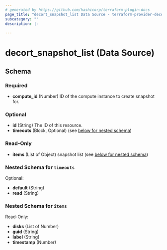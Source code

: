 ```yaml
---
# generated by https://github.com/hashicorp/terraform-plugin-docs
page_title: "decort_snapshot_list Data Source - terraform-provider-decort"
subcategory: ""
description: |-
  
---
```


# decort_snapshot_list (Data Source)





<!-- schema generated by tfplugindocs -->
## Schema

### Required

- **compute_id** (Number) ID of the compute instance to create snapshot for.

### Optional

- **id** (String) The ID of this resource.
- **timeouts** (Block, Optional) (see [below for nested schema](#nestedblock--timeouts))

### Read-Only

- **items** (List of Object) snapshot list (see [below for nested schema](#nestedatt--items))

<a id="nestedblock--timeouts"></a>
### Nested Schema for `timeouts`

Optional:

- **default** (String)
- **read** (String)


<a id="nestedatt--items"></a>
### Nested Schema for `items`

Read-Only:

- **disks** (List of Number)
- **guid** (String)
- **label** (String)
- **timestamp** (Number)


